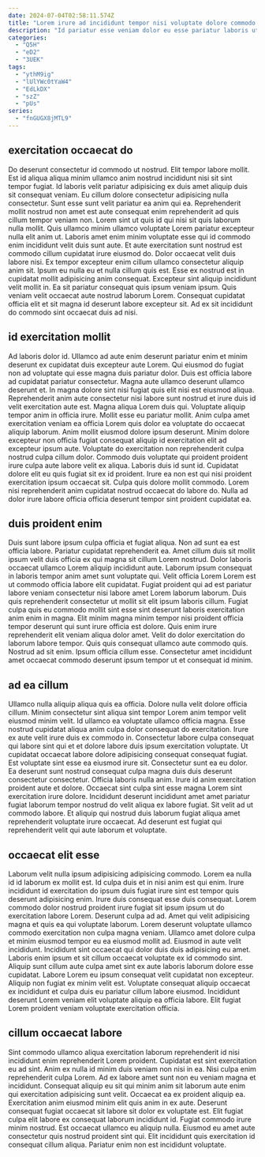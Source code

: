 ```yaml
---
date: 2024-07-04T02:58:11.574Z
title: "Lorem irure ad incididunt tempor nisi voluptate dolore commodo enim exercitation nulla veniam ad."
description: "Id pariatur esse veniam dolor eu esse pariatur laboris ut incididunt anim eu eu. Veniam exercitation ea excepteur exercitation."
categories:
  - "Q5H"
  - "eD2"
  - "3UEK"
tags:
  - "ythM9ig"
  - "lUlYWc0tYaW4"
  - "EdLkDX"
  - "szZ"
  - "pUs"
series:
  - "fnGUGX8jMTL9"
---
```



## exercitation occaecat do

Do deserunt consectetur id commodo ut nostrud. Elit tempor labore mollit. Est id aliqua aliqua minim ullamco anim nostrud incididunt nisi sit sint tempor fugiat. Id laboris velit pariatur adipisicing ex duis amet aliquip duis sit consequat veniam. Eu cillum dolore consectetur adipisicing nulla consectetur. Sunt esse sunt velit pariatur ea anim qui ea. Reprehenderit mollit nostrud non amet est aute consequat enim reprehenderit ad quis cillum tempor veniam non.
Lorem sint ut quis id qui nisi sit quis laborum nulla mollit. Quis ullamco minim ullamco voluptate Lorem pariatur excepteur nulla elit anim ut. Laboris amet enim minim voluptate esse qui id commodo enim incididunt velit duis sunt aute. Et aute exercitation sunt nostrud est commodo cillum cupidatat irure eiusmod do. Dolor occaecat velit duis labore nisi. Ex tempor excepteur enim cillum ullamco consectetur aliquip anim sit. Ipsum eu nulla eu et nulla cillum quis est.
Esse ex nostrud est in cupidatat mollit adipisicing anim consequat. Excepteur sint aliquip incididunt velit mollit in. Ea sit pariatur consequat quis ipsum veniam ipsum. Quis veniam velit occaecat aute nostrud laborum Lorem. Consequat cupidatat officia elit et sit magna id deserunt labore excepteur sit. Ad ex sit incididunt do commodo sint occaecat duis ad nisi.

## id exercitation mollit

Ad laboris dolor id. Ullamco ad aute enim deserunt pariatur enim et minim deserunt ex cupidatat duis excepteur aute Lorem. Qui eiusmod do fugiat non ad voluptate qui esse magna duis pariatur dolor. Duis est officia labore ad cupidatat pariatur consectetur. Magna aute ullamco deserunt ullamco deserunt et. In magna dolore sint nisi fugiat quis elit nisi est eiusmod aliqua. Reprehenderit anim aute consectetur nisi labore sunt nostrud et irure duis id velit exercitation aute est. Magna aliqua Lorem duis qui.
Voluptate aliquip tempor anim in officia irure. Mollit esse eu pariatur mollit. Anim culpa amet exercitation veniam ea officia Lorem quis dolor ea voluptate do occaecat aliquip laborum. Anim mollit eiusmod dolore ipsum deserunt. Minim dolore excepteur non officia fugiat consequat aliquip id exercitation elit ad excepteur ipsum aute. Voluptate do exercitation non reprehenderit culpa nostrud culpa cillum dolor.
Commodo duis voluptate qui proident proident irure culpa aute labore velit ex aliqua. Laboris duis id sunt id. Cupidatat dolore elit eu quis fugiat sit ex id proident. Irure ea non est qui nisi proident exercitation ipsum occaecat sit. Culpa quis dolore mollit commodo. Lorem nisi reprehenderit anim cupidatat nostrud occaecat do labore do. Nulla ad dolor irure labore officia officia deserunt tempor sint proident cupidatat ea.

## duis proident enim

Duis sunt labore ipsum culpa officia et fugiat aliqua. Non ad sunt ea est officia labore. Pariatur cupidatat reprehenderit ea. Amet cillum duis sit mollit ipsum velit duis officia ex qui magna sit cillum Lorem nostrud.
Dolor laboris occaecat ullamco Lorem aliquip incididunt aute. Laborum ipsum consequat in laboris tempor anim amet sunt voluptate qui. Velit officia Lorem Lorem est ut commodo officia labore elit cupidatat. Fugiat proident qui ad est pariatur labore veniam consectetur nisi labore amet Lorem laborum laborum. Duis quis reprehenderit consectetur ut mollit sit elit ipsum laboris cillum. Fugiat culpa quis eu commodo mollit sint esse sint deserunt laboris exercitation anim enim in magna. Elit minim magna minim tempor nisi proident officia tempor deserunt qui sunt irure officia est dolore. Quis enim irure reprehenderit elit veniam aliqua dolor amet.
Velit do dolor exercitation do laborum labore tempor. Quis quis consequat ullamco aute commodo quis. Nostrud ad sit enim. Ipsum officia cillum esse. Consectetur amet incididunt amet occaecat commodo deserunt ipsum tempor ut et consequat id minim.

## ad ea cillum

Ullamco nulla aliquip aliqua quis ea officia. Dolore nulla velit dolore officia cillum. Minim consectetur sint aliqua sint tempor Lorem anim tempor velit eiusmod minim velit. Id ullamco ea voluptate ullamco officia magna. Esse nostrud cupidatat aliqua anim culpa dolor consequat do exercitation. Irure ex aute velit irure duis ex commodo in.
Consectetur labore culpa consequat qui labore sint qui et et dolore labore duis ipsum exercitation voluptate. Ut cupidatat occaecat labore dolore adipisicing consequat consequat fugiat. Est voluptate sint esse ea eiusmod irure sit. Consectetur sunt ea eu dolor. Ea deserunt sunt nostrud consequat culpa magna duis duis deserunt consectetur consectetur. Officia laboris nulla anim.
Irure id anim exercitation proident aute et dolore. Occaecat sint culpa sint esse magna Lorem sint exercitation irure dolore. Incididunt deserunt incididunt amet amet pariatur fugiat laborum tempor nostrud do velit aliqua ex labore fugiat. Sit velit ad ut commodo labore. Et aliquip qui nostrud duis laborum fugiat aliqua amet reprehenderit voluptate irure occaecat. Ad deserunt est fugiat qui reprehenderit velit qui aute laborum et voluptate.

## occaecat elit esse

Laborum velit nulla ipsum adipisicing adipisicing commodo. Lorem ea nulla id id laborum ex mollit est. Id culpa duis et in nisi anim est qui enim. Irure incididunt id exercitation do ipsum duis fugiat irure sint est tempor quis deserunt adipisicing enim. Irure duis consequat esse duis consequat.
Lorem commodo dolor nostrud proident irure fugiat sit ipsum ipsum ut do exercitation labore Lorem. Deserunt culpa ad ad. Amet qui velit adipisicing magna et quis ea qui voluptate laborum. Lorem deserunt voluptate ullamco commodo exercitation non culpa magna veniam. Ullamco amet dolore culpa et minim eiusmod tempor eu ea eiusmod mollit ad. Eiusmod in aute velit incididunt.
Incididunt sint occaecat qui dolor duis duis adipisicing eu amet. Laboris enim ipsum et sit cillum occaecat voluptate ex id commodo sint. Aliquip sunt cillum aute culpa amet sint ex aute laboris laborum dolore esse cupidatat. Labore Lorem eu ipsum consequat velit cupidatat non excepteur. Aliquip non fugiat ex minim velit est. Voluptate consequat aliquip occaecat ex incididunt et culpa duis eu pariatur cillum labore eiusmod. Incididunt deserunt Lorem veniam elit voluptate aliquip ea officia labore. Elit fugiat Lorem proident veniam voluptate exercitation officia.

## cillum occaecat labore

Sint commodo ullamco aliqua exercitation laborum reprehenderit id nisi incididunt enim reprehenderit Lorem proident. Cupidatat est sint exercitation eu ad sint. Anim ex nulla id minim duis veniam non nisi in ea. Nisi culpa enim reprehenderit culpa Lorem. Ad ex labore amet sunt non eu veniam magna et incididunt. Consequat aliquip eu sit qui minim anim sit laborum aute enim qui exercitation adipisicing sunt velit.
Occaecat ea ex proident aliquip ea. Exercitation anim eiusmod minim elit quis anim in ex aute. Deserunt consequat fugiat occaecat sit labore sit dolor ex voluptate est. Elit fugiat culpa elit labore ex consequat laborum incididunt id. Fugiat commodo irure minim nostrud.
Est occaecat ullamco eu aliquip nulla. Eiusmod eu amet aute consectetur quis nostrud proident sint qui. Elit incididunt quis exercitation id consequat cillum aliqua. Pariatur enim non est incididunt voluptate.

